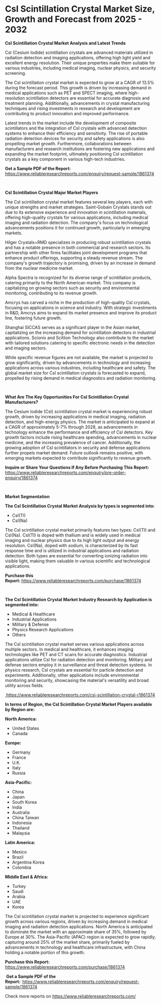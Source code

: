 <p><h1>CsI Scintillation Crystal Market Size, Growth and Forecast from 2025 - 2032</h1></p><p><strong>CsI Scintillation Crystal Market Analysis and Latest Trends</strong></p>
<p><p>CsI (Cesium Iodide) scintillation crystals are advanced materials utilized in radiation detection and imaging applications, offering high light yield and excellent energy resolution. Their unique properties make them suitable for various industries, including medical imaging, nuclear physics, and security screening.</p><p>The CsI scintillation crystal market is expected to grow at a CAGR of 13.5% during the forecast period. This growth is driven by increasing demand in medical applications such as PET and SPECT imaging, where high-resolution scintillation detectors are essential for accurate diagnosis and treatment planning. Additionally, advancements in crystal manufacturing techniques and rising investments in research and development are contributing to product innovation and improved performance.</p><p>Latest trends in the market include the development of composite scintillators and the integration of CsI crystals with advanced detection systems to enhance their efficiency and sensitivity. The rise of portable radiation detection devices for security and safety applications is also propelling market growth. Furthermore, collaborations between manufacturers and research institutions are fostering new applications and expanding the market footprint, ultimately positioning CsI scintillation crystals as a key component in various high-tech industries.</p></p>
<p><strong>Get a Sample PDF of the Report:&nbsp;</strong> <a href="https://www.reliableresearchreports.com/enquiry/request-sample/1861374?utm_campaign=2116&utm_medium=2&utm_source=Github&utm_content=ia&utm_term=04022025&utm_id=csi-scintillation-crystal">https://www.reliableresearchreports.com/enquiry/request-sample/1861374</a></p>
<p>&nbsp;</p>
<p><strong>CsI Scintillation Crystal Major Market Players</strong></p>
<p><p>The CsI scintillation crystal market features several key players, each with unique strengths and market strategies. Saint-Gobain Crystals stands out due to its extensive experience and innovation in scintillation materials, offering high-quality crystals for various applications, including medical imaging and radiation detection. The company's focus on technological advancements positions it for continued growth, particularly in emerging markets.</p><p>Hilger Crystals+RMD specializes in producing robust scintillation crystals and has a notable presence in both commercial and research sectors. Its partnership with other firms facilitates joint development programs that enhance product offerings, supporting a steady revenue stream. The company's growth trajectory is promising, driven by an increase in demand from the nuclear medicine market.</p><p>Alpha Spectra is recognized for its diverse range of scintillation products, catering primarily to the North American market. This company is capitalizing on growing sectors such as security and environmental monitoring, contributing to its revenue growth.</p><p>Amcrys has carved a niche in the production of high-quality CsI crystals, focusing on applications in science and industry. With strategic investments in R&D, Amcrys aims to expand its market presence and improve its product line, fostering future growth.</p><p>Shanghai SICCAS serves as a significant player in the Asian market, capitalizing on the increasing demand for scintillation detectors in industrial applications. Scionix and Scitlion Technology also contribute to the market with tailored solutions catering to specific electronic needs in the detection and imaging sectors.</p><p>While specific revenue figures are not available, the market is projected to grow significantly, driven by advancements in technology and increasing applications across various industries, including healthcare and safety. The global market size for CsI scintillation crystals is forecasted to expand, propelled by rising demand in medical diagnostics and radiation monitoring.</p></p>
<p>&nbsp;</p>
<p><strong>What Are The Key Opportunities For CsI Scintillation Crystal Manufacturers?</strong></p>
<p><p>The Cesium Iodide (CsI) scintillation crystal market is experiencing robust growth, driven by increasing applications in medical imaging, radiation detection, and high-energy physics. The market is anticipated to expand at a CAGR of approximately 5-7% through 2028, as advancements in technology enhance the performance and efficiency of CsI detectors. Key growth factors include rising healthcare spending, advancements in nuclear medicine, and the increasing prevalence of cancer. Additionally, the growing adoption of CsI scintillators in security and defense applications further propels market demand. Future outlook remains positive, with emerging markets expected to contribute significantly to revenue growth.</p></p>
<p><strong>Inquire or Share Your Questions If Any Before Purchasing This Report:</strong> <a href="https://www.reliableresearchreports.com/enquiry/pre-order-enquiry/1861374?utm_campaign=2116&utm_medium=2&utm_source=Github&utm_content=ia&utm_term=04022025&utm_id=csi-scintillation-crystal">https://www.reliableresearchreports.com/enquiry/pre-order-enquiry/1861374</a></p>
<p>&nbsp;</p>
<p><strong>Market Segmentation</strong></p>
<p><strong>The CsI Scintillation Crystal Market Analysis by types is segmented into:</strong></p>
<p><ul><li>CsI(Tl)</li><li>CsI(Na)</li></ul></p>
<p><p>The CsI scintillation crystal market primarily features two types: CsI(Tl) and CsI(Na). CsI(Tl) is doped with thallium and is widely used in medical imaging and nuclear physics due to its high light output and energy resolution. CsI(Na), doped with sodium, is characterized by its fast response time and is utilized in industrial applications and radiation detection. Both types are essential for converting ionizing radiation into visible light, making them valuable in various scientific and technological applications.</p></p>
<p><strong>Purchase this Report:&nbsp;</strong><a href="https://www.reliableresearchreports.com/purchase/1861374?utm_campaign=2116&utm_medium=2&utm_source=Github&utm_content=ia&utm_term=04022025&utm_id=csi-scintillation-crystal">https://www.reliableresearchreports.com/purchase/1861374</a></p>
<p>&nbsp;</p>
<p><strong>The CsI Scintillation Crystal Market Industry Research by Application is segmented into:</strong></p>
<p><ul><li>Medical & Healthcare</li><li>Industrial Applications</li><li>Military & Defense</li><li>Physics Research Applications</li><li>Others</li></ul></p>
<p><p>The CsI scintillation crystal market serves various applications across multiple sectors. In medical and healthcare, it enhances imaging technologies like PET and CT scans for accurate diagnostics. Industrial applications utilize CsI for radiation detection and monitoring. Military and defense sectors employ it in surveillance and threat detection systems. In physics research, CsI crystals are essential for particle detection and experiments. Additionally, other applications include environmental monitoring and security, showcasing the material's versatility and broad utility across fields.</p></p>
<p><a href="https://www.reliableresearchreports.com/csi-scintillation-crystal-r1861374?utm_campaign=2116&utm_medium=2&utm_source=Github&utm_content=ia&utm_term=04022025&utm_id=csi-scintillation-crystal">&nbsp;https://www.reliableresearchreports.com/csi-scintillation-crystal-r1861374</a></p>
<p><strong>In terms of Region, the CsI Scintillation Crystal Market Players available by Region are:</strong></p>
<p>
    <p> <strong> North America: </strong>
        <ul>
            <li>United States</li>
            <li>Canada</li>
        </ul>
        </p> 
    <p> <strong> Europe: </strong>
        <ul>
            <li>Germany</li>
            <li>France</li>
            <li>U.K.</li>
            <li>Italy</li>
            <li>Russia</li>
        </ul>
        </p> 
    <p> <strong> Asia-Pacific: </strong>
        <ul>
            <li>China</li>
            <li>Japan</li>
            <li>South Korea</li>
            <li>India</li>
            <li>Australia</li>
            <li>China Taiwan</li>
            <li>Indonesia</li>
            <li>Thailand</li>
            <li>Malaysia</li>
        </ul>
        </p> 
    <p> <strong> Latin America: </strong>
        <ul>
            <li>Mexico</li>
            <li>Brazil</li>
            <li>Argentina Korea</li>
            <li>Colombia</li>
        </ul>
        </p> 
    <p> <strong> Middle East & Africa: </strong>
        <ul>
            <li>Turkey</li>
            <li>Saudi</li>
            <li>Arabia</li>
            <li>UAE</li>
            <li>Korea</li>
        </ul>
    </p>
    </p>
<p><p>The CsI scintillation crystal market is projected to experience significant growth across various regions, driven by increasing demand in medical imaging and radiation detection applications. North America is anticipated to dominate the market with an approximate share of 35%, followed by Europe at 30%. The Asia-Pacific (APAC) region is expected to grow rapidly, capturing around 25% of the market share, primarily fueled by advancements in technology and healthcare infrastructure, with China holding a notable portion of this growth.</p></p>
<p><strong>Purchase this Report: </strong><a href="https://www.reliableresearchreports.com/purchase/1861374?utm_campaign=2116&utm_medium=2&utm_source=Github&utm_content=ia&utm_term=04022025&utm_id=csi-scintillation-crystal">https://www.reliableresearchreports.com/purchase/1861374</a></p>
<p>&nbsp;<strong>Get a Sample PDF of the Report:&nbsp;&nbsp;</strong><a href="https://www.reliableresearchreports.com/enquiry/request-sample/1861374?utm_campaign=2116&utm_medium=2&utm_source=Github&utm_content=ia&utm_term=04022025&utm_id=csi-scintillation-crystal">https://www.reliableresearchreports.com/enquiry/request-sample/1861374</a></p>
<p><strong></strong></p>
<p>Check more reports on <a href="https://www.reliableresearchreports.com/?utm_campaign=2116&utm_medium=2&utm_source=Github&utm_content=ia&utm_term=04022025&utm_id=csi-scintillation-crystal">https://www.reliableresearchreports.com/</a></p>